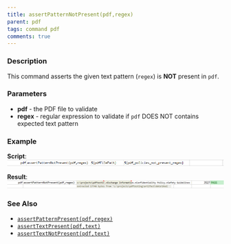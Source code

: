```yaml
---
title: assertPatternNotPresent(pdf,regex)
parent: pdf
tags: command pdf
comments: true
---
```



### Description
This command asserts the given text pattern (`regex`) is **NOT** present in `pdf`.


### Parameters
- **pdf** \- the PDF file to validate
- **regex** \- regular expression to validate if `pdf` DOES NOT contains expected text pattern


### Example
**Script**:<br/>
![script](image/assertPatternNotPresent_01.png)

**Result**:<br/>
![output](image/assertPatternNotPresent_02.png)


### See Also
- [`assertPatternPresent(pdf,regex)`](assertPatternPresent(pdf,regex))
- [`assertTextPresent(pdf,text)`](assertTextPresent(pdf,text))
- [`assertTextNotPresent(pdf,text)`](assertTextNotPresent(pdf,text))
